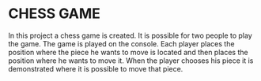 # CHESS GAME

In this project a chess game is created. It is possible for two people to play the game.
The game is played on the console. 
Each player places the position where the piece he wants to move is located and then places the position where he wants to move it. When the player chooses his piece it is demonstrated where it is possible to move that piece.



